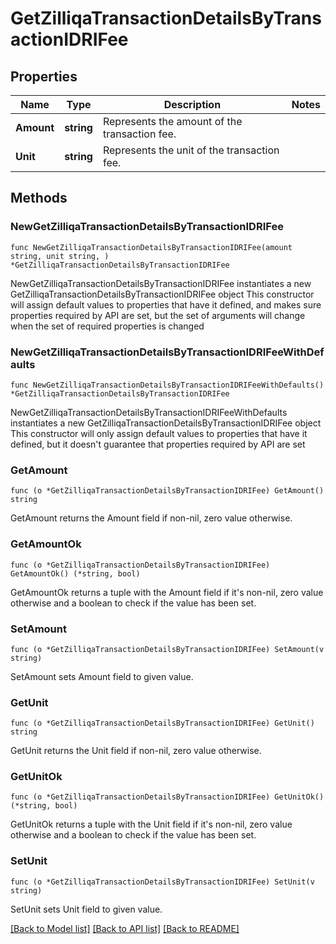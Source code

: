 # GetZilliqaTransactionDetailsByTransactionIDRIFee

## Properties

Name | Type | Description | Notes
------------ | ------------- | ------------- | -------------
**Amount** | **string** | Represents the amount of the transaction fee. | 
**Unit** | **string** | Represents the unit of the transaction fee. | 

## Methods

### NewGetZilliqaTransactionDetailsByTransactionIDRIFee

`func NewGetZilliqaTransactionDetailsByTransactionIDRIFee(amount string, unit string, ) *GetZilliqaTransactionDetailsByTransactionIDRIFee`

NewGetZilliqaTransactionDetailsByTransactionIDRIFee instantiates a new GetZilliqaTransactionDetailsByTransactionIDRIFee object
This constructor will assign default values to properties that have it defined,
and makes sure properties required by API are set, but the set of arguments
will change when the set of required properties is changed

### NewGetZilliqaTransactionDetailsByTransactionIDRIFeeWithDefaults

`func NewGetZilliqaTransactionDetailsByTransactionIDRIFeeWithDefaults() *GetZilliqaTransactionDetailsByTransactionIDRIFee`

NewGetZilliqaTransactionDetailsByTransactionIDRIFeeWithDefaults instantiates a new GetZilliqaTransactionDetailsByTransactionIDRIFee object
This constructor will only assign default values to properties that have it defined,
but it doesn't guarantee that properties required by API are set

### GetAmount

`func (o *GetZilliqaTransactionDetailsByTransactionIDRIFee) GetAmount() string`

GetAmount returns the Amount field if non-nil, zero value otherwise.

### GetAmountOk

`func (o *GetZilliqaTransactionDetailsByTransactionIDRIFee) GetAmountOk() (*string, bool)`

GetAmountOk returns a tuple with the Amount field if it's non-nil, zero value otherwise
and a boolean to check if the value has been set.

### SetAmount

`func (o *GetZilliqaTransactionDetailsByTransactionIDRIFee) SetAmount(v string)`

SetAmount sets Amount field to given value.


### GetUnit

`func (o *GetZilliqaTransactionDetailsByTransactionIDRIFee) GetUnit() string`

GetUnit returns the Unit field if non-nil, zero value otherwise.

### GetUnitOk

`func (o *GetZilliqaTransactionDetailsByTransactionIDRIFee) GetUnitOk() (*string, bool)`

GetUnitOk returns a tuple with the Unit field if it's non-nil, zero value otherwise
and a boolean to check if the value has been set.

### SetUnit

`func (o *GetZilliqaTransactionDetailsByTransactionIDRIFee) SetUnit(v string)`

SetUnit sets Unit field to given value.



[[Back to Model list]](../README.md#documentation-for-models) [[Back to API list]](../README.md#documentation-for-api-endpoints) [[Back to README]](../README.md)


